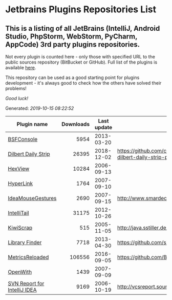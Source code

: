 # Jetbrains Plugins Repositories List
## This is a listing of all JetBrains (IntelliJ, Android Studio, PhpStorm, WebStorm, PyCharm, AppCode) 3rd party plugins repositories.
Not every plugin is counted here - only those with specified URL to the public sources repository  (BitBucket or GitHub). Full list of the plugins is available [here](https://plugins.jetbrains.com/).

This repository can be used as a good starting point for plugins development - it's always good to check how the others have solved their problems!

*Good luck!*


Generated: _2019-10-15 08:22:52_



| Plugin name | Downloads | Last update | Repository |
| ----------- | ---------:| ----------- | ---------- |
| [BSFConsole](https://github.com/eprst/BSFConsole) | 5954 | 2013-03-20 |  |
| [Dilbert Daily Strip](https://github.com/codebrewer/intellij-platform-dilbert-daily-strip-plugin) | 26395 | 2018-12-02 | https://github.com/codebrewer/intellij-platform-dilbert-daily-strip-plugin |
| [HexView](https://plugins.jetbrains.com/files/10/sourceCode.zip) | 10284 | 2006-09-13 |  |
| [HyperLink](https://plugins.jetbrains.com/files/40/sourceCode.zip) | 1764 | 2007-09-10 |  |
| [IdeaMouseGestures](https://plugins.jetbrains.com/files/76/sourceCode.zip) | 2690 | 2007-09-15 | http://www.smardec.com/products/idea.html |
| [IntelliTail](http://intelli-plugins.cvs.sourceforge.net/viewvc/intelli-plugins/IntelliTail/) | 31175 | 2012-10-26 |  |
| [KiwiScrap](http://java.sstiller.de/scrap/ks-scrap_1.3_src.zip) | 515 | 2005-11-05 | http://java.sstiller.de/scrap/index.html |
| [Library Finder](https://plugins.jetbrains.com/files/51/sourceCode.zip) | 7718 | 2013-04-30 | https://github.com/siddii/libraryfinder |
| [MetricsReloaded](https://github.com/BasLeijdekkers/MetricsReloaded) | 106556 | 2016-09-05 | https://github.com/BasLeijdekkers/MetricsReloaded |
| [OpenWith](https://plugins.jetbrains.com/files/50/sourceCode.zip) | 1439 | 2007-09-09 |  |
| [SVN Report for IntelliJ IDEA](https://plugins.jetbrains.com/files/62/sourceCode.zip) | 9169 | 2006-10-19 | http://vcsreport.sourceforge.net/ |

